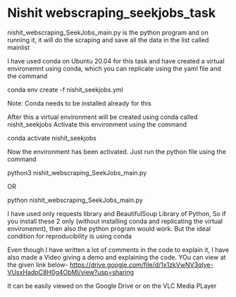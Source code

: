 # Nishit webscraping_seekjobs_task

nishit_webscraping_SeekJobs_main.py is the python program and on running it, it will do the scraping and save all the data in the list called mainlist

I have used conda on Ubuntu 20.04 for this task and have created a virtual environemnt using conda, which you can replicate using the yaml file and the command

conda env create -f nishit_seekjobs.yml

Note: Conda needs to be installed already for this

After this a virtual environment will be created using conda called nishit_seekjobs
Activate this environment using the command

conda activate nishit_seekjobs

Now the environment has been activated. Just run the python file using the command

python3 nishit_webscraping_SeekJobs_main.py

OR

python nishit_webscraping_SeekJobs_main.py

I have used only requests library and BeautifulSoup Library of Python, So if you install these 2 only (without installing conda and replicating the virtual environemnt), then also the python program would work. But the ideal condition for reproducibility is using conda

Even though I have written a lot of comments in the code to explain it, I have also made a Video giving a demo and explaining the code. YOu can view at the given link below-
https://drive.google.com/file/d/1x1zkVwNV3qIye-VUsxHadpC8H0g4ObMl/view?usp=sharing

It can be easily viewed on the Google Drive or on the VLC Media PLayer
